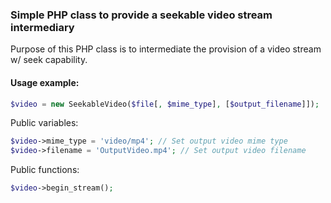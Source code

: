 ### Simple PHP class to provide a seekable video stream intermediary

Purpose of this PHP class is to intermediate the provision of a video stream w/ seek capability.

#### Usage example:
```php
$video = new SeekableVideo($file[, $mime_type], [$output_filename]]);
```
Public variables:
```php
$video->mime_type = 'video/mp4'; // Set output video mime type
$video->filename = 'OutputVideo.mp4'; // Set output video filename
```

Public functions:
```php
$video->begin_stream();
```
